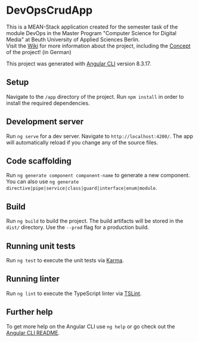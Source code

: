 # DevOpsCrudApp

This is a MEAN-Stack application created for the semester task of the module DevOps in the Master Program "Computer Science for Digital Media" at Beuth University of Applied Sciences Berlin.  
Visit the [Wiki](https://github.com/marie230/DevOpsCrudApp/wiki) for more information about the project, including the [Concept](https://github.com/marie230/DevOpsCrudApp/wiki/Konzept) of the project! (in German)

This project was generated with [Angular CLI](https://github.com/angular/angular-cli) version 8.3.17.

## Setup
Navigate to the `/app` directory of the project.
Run `npm install` in order to install the required dependencies.

## Development server

Run `ng serve` for a dev server. Navigate to `http://localhost:4200/`. The app will automatically reload if you change any of the source files.

## Code scaffolding

Run `ng generate component component-name` to generate a new component. You can also use `ng generate directive|pipe|service|class|guard|interface|enum|module`.

## Build

Run `ng build` to build the project. The build artifacts will be stored in the `dist/` directory. Use the `--prod` flag for a production build.

## Running unit tests

Run `ng test` to execute the unit tests via [Karma](https://karma-runner.github.io).

## Running linter

Run `ng lint` to execute the TypeScript linter via [TSLint](https://palantir.github.io/tslint/).

## Further help

To get more help on the Angular CLI use `ng help` or go check out the [Angular CLI README](https://github.com/angular/angular-cli/blob/master/README.md).
